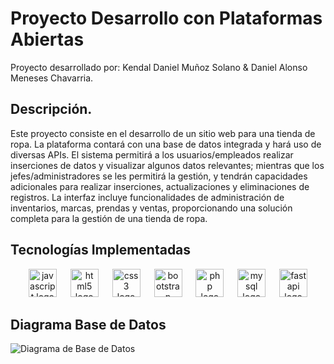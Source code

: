 # Proyecto Desarrollo con Plataformas Abiertas
Proyecto desarrollado por: Kendal Daniel Muñoz Solano & Daniel Alonso Meneses Chavarria.

## Descripción.
Este proyecto consiste en el desarrollo de un sitio web para una tienda de ropa. La plataforma contará con una base de datos integrada y hará uso de diversas APIs. El sistema permitirá a los usuarios/empleados realizar inserciones de datos y visualizar algunos datos relevantes; mientras que los jefes/administradores se les permitirá la gestión, y tendrán capacidades adicionales para realizar inserciones, actualizaciones y eliminaciones de registros. La interfaz incluye funcionalidades de administración de inventarios, marcas, prendas y ventas, proporcionando una solución completa para la gestión de una tienda de ropa.

## Tecnologías Implementadas

<div align="center">
  <img src="https://cdn.jsdelivr.net/gh/devicons/devicon/icons/javascript/javascript-original.svg" height="45" alt="javascript logo"  />
  <img width="14" />
  <img src="https://cdn.jsdelivr.net/gh/devicons/devicon/icons/html5/html5-plain-wordmark.svg" height="45" alt="html5 logo"  />
  <img width="14" />
  <img src="https://cdn.jsdelivr.net/gh/devicons/devicon/icons/css3/css3-plain-wordmark.svg" height="45" alt="css3 logo"  />
  <img width="14" />
  <img src="https://cdn.jsdelivr.net/gh/devicons/devicon/icons/bootstrap/bootstrap-original-wordmark.svg" height="45" alt="bootstrap logo"  />
  <img width="14" />
  <img src="https://skillicons.dev/icons?i=php" height="45" alt="php logo"  />
  <img width="14" />
  <img src="https://cdn.simpleicons.org/mysql/4479A1" height="45" alt="mysql logo"  />
  <img width="14" />
  <img src="https://cdn.jsdelivr.net/gh/devicons/devicon/icons/fastapi/fastapi-original-wordmark.svg" height="45" alt="fastapi logo"  />
</div>


## Diagrama Base de Datos
![Diagrama de Base de Datos](Documentación/Diagramas/Entidad%20Relacion.png "Diagrama de la Base de Datos")

##
###

